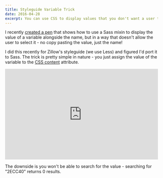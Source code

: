 ```yaml
---
title: Styleguide Variable Trick
date: 2016-04-28
excerpt: You can use CSS to display values that you don't want a user to select and copy
---
```


I recently [created a pen](http://codepen.io/IanMitchell/pen/grBvxw) that shows how to use a Sass mixin to display the value of a variable alongside the name, but in a way that doesn't allow the user to select it - no copy pasting the value, just the name!

I did this recently for Zillow's styleguide (we use Less) and figured I'd port it to Sass. The trick is pretty simple in nature - you just assign the value of the variable to the [CSS content](https://developer.mozilla.org/en-US/docs/Web/CSS/content) attribute.

<iframe height="300" style="width: 100%;" scrolling="no" title="CSS Styleguide Color Variable / Hex Value Displys" src="https://codepen.io/IanMitchell/embed/grBvxw?default-tab=html%2Cresult" frameborder="no" loading="lazy" allowtransparency="true" allowfullscreen="true">
  See the Pen <a href="https://codepen.io/IanMitchell/pen/grBvxw">
  CSS Styleguide Color Variable / Hex Value Displys</a> by Ian Mitchell (<a href="https://codepen.io/IanMitchell">@IanMitchell</a>)
  on <a href="https://codepen.io">CodePen</a>.
</iframe>

The downside is you won't be able to search for the value - searching for "2ECC40" returns 0 results.
